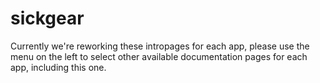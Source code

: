 # sickgear

Currently we're reworking these intropages for each app, please use the menu on the left to select other available documentation pages for each app, including this one.
